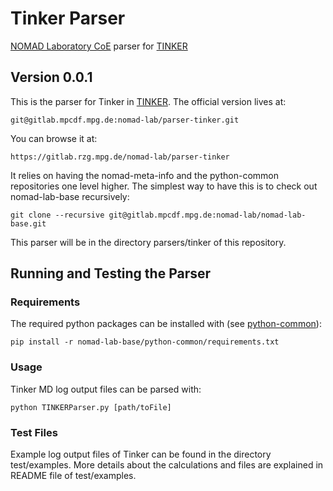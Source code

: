 # Tinker Parser
[NOMAD Laboratory CoE](http://nomad-coe.eu) parser for [TINKER](https://dasher.wustl.edu/tinker/)
## Version 0.0.1

This is the parser for Tinker in [TINKER](https://dasher.wustl.edu/tinker/).
The official version lives at:

    git@gitlab.mpcdf.mpg.de:nomad-lab/parser-tinker.git

You can browse it at:

    https://gitlab.rzg.mpg.de/nomad-lab/parser-tinker

It relies on having the nomad-meta-info and the python-common repositories one level higher.
The simplest way to have this is to check out nomad-lab-base recursively:

    git clone --recursive git@gitlab.mpcdf.mpg.de:nomad-lab/nomad-lab-base.git

This parser will be in the directory parsers/tinker of this repository.

## Running and Testing the Parser
### Requirements
The required python packages can be installed with (see [python-common](https://gitlab.rzg.mpg.de/nomad-lab/python-common)):

    pip install -r nomad-lab-base/python-common/requirements.txt

### Usage
Tinker MD log output files can be parsed with:

    python TINKERParser.py [path/toFile]

### Test Files
Example log output files of Tinker can be found in the directory test/examples.
More details about the calculations and files are explained in README file of test/examples.


